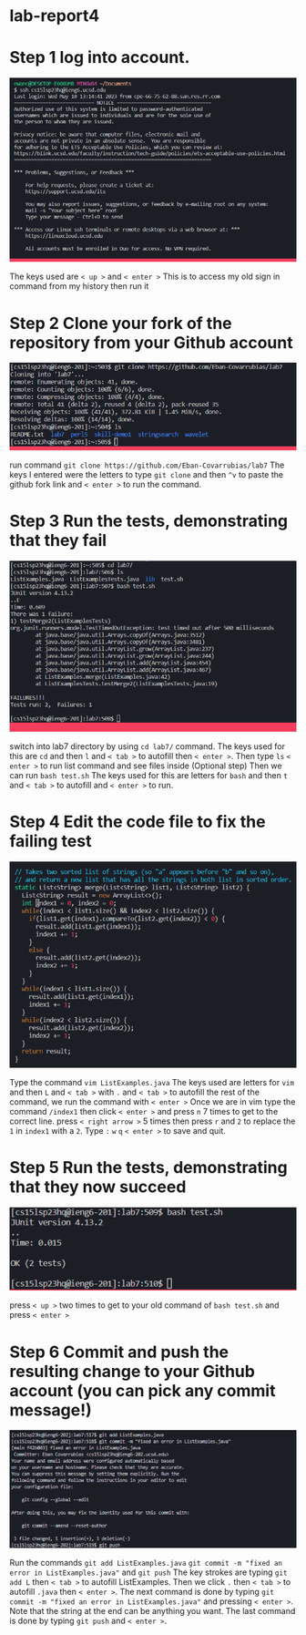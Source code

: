 # lab-report4

# Step 1 log into account.
![image](signin.png)

The keys used are ```< up >``` and ```< enter >```
  This is to access my old sign in command from my history then run it
  
# Step 2 Clone your fork of the repository from your Github account
  ![image](clone.png)
  
  run command ```git clone https://github.com/Eban-Covarrubias/lab7```
  The keys I entered were the letters to type ```git clone``` and then ```^v``` to paste the github fork link and ```< enter >``` to run the command.
  
# Step 3 Run the tests, demonstrating that they fail
  ![image](failtest.png)
  
  switch into lab7 directory by using ```cd lab7/``` command.
  The keys used for this are ```cd``` and then ```l``` and ```< tab >``` to autofill then ```< enter >```.
  Then type ```ls``` ```< enter >``` to run list command and see files inside (Optional step)
  Then we can run ```bash test.sh```
  The keys used for this are letters for ```bash``` and then ```t``` and ```< tab >``` to autofill and ```< enter >``` to run.
  
# Step 4 Edit the code file to fix the failing test
  ![image](vim.png)
  
  Type the command ```vim ListExamples.java``` 
  The keys used are letters for ```vim``` and then ```L``` and ```< tab >``` with ```.``` and ```< tab >``` to autofill the rest of the command, we run the command with ```< enter >```
  Once we are in vim type the command ```/index1``` then click ```< enter >``` and press ```n``` 7 times to get to the correct line.
  press ```< right arrow >``` 5 times then press ```r``` and ```2``` to replace the ```1``` in ```index1``` with a ```2```.
  Type ```:``` ```w``` ```q``` ```< enter >``` to save and quit.
  
# Step 5 Run the tests, demonstrating that they now succeed
  ![image](goodtest.png)
  
  press ```< up >``` two times to get to your old command of ```bash test.sh``` and press ```< enter >```
  
# Step 6 Commit and push the resulting change to your Github account (you can pick any commit message!)
  ![image](push.png)
  
  Run the commands ```git add ListExamples.java``` ```git commit -m "fixed an error in ListExamples.java"``` and ```git push```
  The key strokes are typing ```git add L``` then ```< tab >``` to autofill ListExamples. Then we click ```.``` then ```< tab >``` to autofill ```.java``` then ```< enter >```.
  The next command is done by typing ```git commit -m "fixed an error in ListExamples.java"``` and pressing ```< enter >```. Note that the string at the end can be anything you want.
  The last command is done by typing ```git push``` and ```< enter >```.
  
